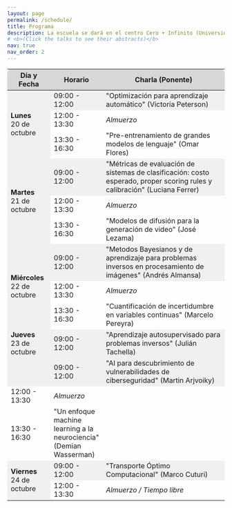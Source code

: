 ```yaml
---
layout: page
permalink: /schedule/
title: Programa
description: La escuela se dará en el centro Cero + Infinito (Universidad de Buenos Aires), entre el 20 de octubre y el 24 de octubre 2025.
# <b>(Click the talks to see their abstracts)</b>
nav: true
nav_order: 2
---
```


<div>
<table class="table" id="standings" style="border-collapse:collapse; width:100%;">
  <tr class="header" style="background-color:rgb(215, 215, 215); border-top: 1pt solid white; border-bottom: 1pt solid black;">
    <th style="border-top-left-radius: 10px; width: 20%;">Día y Fecha</th>
    <th style="width: 20%;">Horario</th>
    <th style="width: 60%; border-top-right-radius: 10px;">Charla (Ponente)</th>
  </tr>
  
  <!-- Lunes, 20 de octubre -->
  <tr class="header" style="background-color:rgb(240, 240, 240);">
    <td rowspan="3"><b>Lunes</b><br>20 de octubre</td>
    <td>09:00 - 12:00</td>
    <td>"Optimización para aprendizaje automático" (Victoria Peterson)</td>
  </tr>
  <tr class="header">
    <td>12:00 - 13:30</td>
    <td><i>Almuerzo</i></td>
  </tr>
  <tr class="header">
    <td>13:30 - 16:30</td>
    <td>"Pre-entrenamiento de grandes modelos de lenguaje" (Omar Flores)</td>
  </tr>
  
  <!-- Martes, 21 de octubre -->
  <tr class="header" style="background-color:rgb(240, 240, 240);">
    <td rowspan="3"><b>Martes</b><br>21 de octubre</td>
    <td>09:00 - 12:00</td>
    <td>"Métricas de evaluación de sistemas de clasificación: costo esperado, proper scoring rules y calibración" (Luciana Ferrer)</td>
  </tr>
  <tr class="header">
    <td>12:00 - 13:30</td>
    <td><i>Almuerzo</i></td>
  </tr>
  <tr class="header">
    <td>13:30 - 16:30</td>
    <td>"Modelos de difusión para la generación de video" (José Lezama)</td>
  </tr>
  
  <!-- Miércoles, 22 de octubre (Tarde libre) -->
  <tr class="header" style="background-color:rgb(240, 240, 240);">
    <td rowspan="3"><b>Miércoles</b><br>22 de octubre</td>
    <td>09:00 - 12:00</td>
    <td>"Metodos Bayesianos y de aprendizaje para problemas inversos en procesamiento de imágenes" (Andrés Almansa)</td>
  </tr>
  <tr class="header">
    <td>12:00 - 13:30</td>
    <td><i>Almuerzo</i></td>
  </tr>
  <tr class="header">
    <td>13:30 - 16:30</td>
    <td>"Cuantificación de incertidumbre en variables continuas" (Marcelo Pereyra)</td>
  </tr>
  
  <!-- Jueves, 23 de octubre -->
  <tr class="header" style="background-color:rgb(240, 240, 240);">
    <td><b>Jueves</b><br>23 de octubre</td>
    <td>09:00 - 12:00</td>
    <td colspan="2">"Aprendizaje autosupervisado para problemas inversos" (Julián Tachella)</td>
  </tr>
  <tr style="background-color:rgb(240, 240, 240);">
    <td></td>
    <td>09:00 - 12:00</td>
    <td colspan="2">"AI para descubrimiento de vulnerabilidades de ciberseguridad" (Martin Arjvoiky)</td>
  </tr>
  <tr class="header">
    <td>12:00 - 13:30</td>
    <td><i>Almuerzo</i></td>
  </tr>
  <tr class="header">
    <td>13:30 - 16:30</td>
    <td>"Un enfoque machine learning a la neurociencia" (Demian Wasserman)</td>
  </tr>
  
  <!-- Viernes, 24 de octubre -->
  <tr class="header" style="background-color:rgb(240, 240, 240);">
    <td rowspan="2"><b>Viernes</b><br>24 de octubre</td>
    <td>09:00 - 12:00</td>
    <td>"Transporte Óptimo Computacional" (Marco Cuturi)</td>
  </tr>
  <tr class="header">
    <td>12:00 - 13:30</td>
    <td><i>Almuerzo / Tiempo libre</i></td>
  </tr>
</table>
</div>